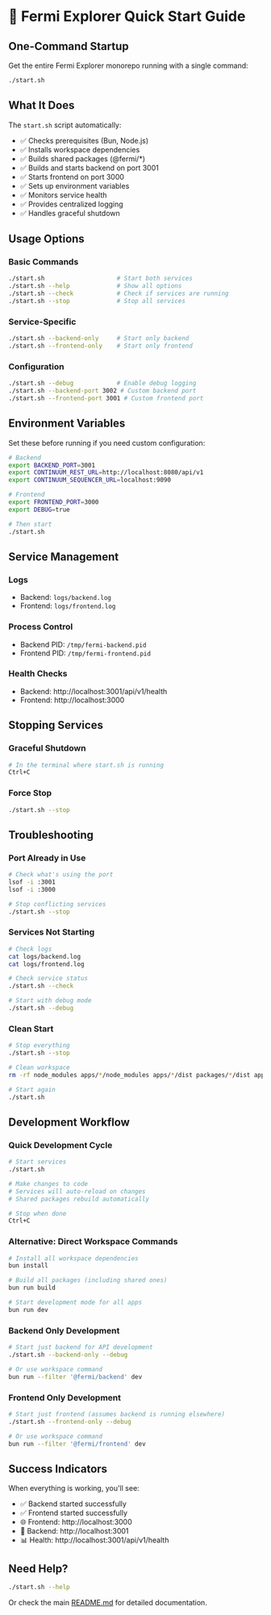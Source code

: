 # 🚀 Fermi Explorer Quick Start Guide

## One-Command Startup

Get the entire Fermi Explorer monorepo running with a single command:

```bash
./start.sh
```

## What It Does

The `start.sh` script automatically:
- ✅ Checks prerequisites (Bun, Node.js)
- ✅ Installs workspace dependencies
- ✅ Builds shared packages (@fermi/*)
- ✅ Builds and starts backend on port 3001
- ✅ Starts frontend on port 3000
- ✅ Sets up environment variables
- ✅ Monitors service health
- ✅ Provides centralized logging
- ✅ Handles graceful shutdown

## Usage Options

### Basic Commands
```bash
./start.sh                    # Start both services
./start.sh --help             # Show all options
./start.sh --check            # Check if services are running
./start.sh --stop             # Stop all services
```

### Service-Specific
```bash
./start.sh --backend-only     # Start only backend
./start.sh --frontend-only    # Start only frontend
```

### Configuration
```bash
./start.sh --debug            # Enable debug logging
./start.sh --backend-port 3002 # Custom backend port
./start.sh --frontend-port 3001 # Custom frontend port
```

## Environment Variables

Set these before running if you need custom configuration:

```bash
# Backend
export BACKEND_PORT=3001
export CONTINUUM_REST_URL=http://localhost:8080/api/v1
export CONTINUUM_SEQUENCER_URL=localhost:9090

# Frontend
export FRONTEND_PORT=3000
export DEBUG=true

# Then start
./start.sh
```

## Service Management

### Logs
- Backend: `logs/backend.log`
- Frontend: `logs/frontend.log`

### Process Control
- Backend PID: `/tmp/fermi-backend.pid`
- Frontend PID: `/tmp/fermi-frontend.pid`

### Health Checks
- Backend: http://localhost:3001/api/v1/health
- Frontend: http://localhost:3000

## Stopping Services

### Graceful Shutdown
```bash
# In the terminal where start.sh is running
Ctrl+C
```

### Force Stop
```bash
./start.sh --stop
```

## Troubleshooting

### Port Already in Use
```bash
# Check what's using the port
lsof -i :3001
lsof -i :3000

# Stop conflicting services
./start.sh --stop
```

### Services Not Starting
```bash
# Check logs
cat logs/backend.log
cat logs/frontend.log

# Check service status
./start.sh --check

# Start with debug mode
./start.sh --debug
```

### Clean Start
```bash
# Stop everything
./start.sh --stop

# Clean workspace
rm -rf node_modules apps/*/node_modules apps/*/dist packages/*/dist apps/frontend/dist

# Start again
./start.sh
```

## Development Workflow

### Quick Development Cycle
```bash
# Start services
./start.sh

# Make changes to code
# Services will auto-reload on changes
# Shared packages rebuild automatically

# Stop when done
Ctrl+C
```

### Alternative: Direct Workspace Commands
```bash
# Install all workspace dependencies
bun install

# Build all packages (including shared ones)
bun run build

# Start development mode for all apps
bun run dev
```

### Backend Only Development
```bash
# Start just backend for API development
./start.sh --backend-only --debug

# Or use workspace command
bun run --filter '@fermi/backend' dev
```

### Frontend Only Development
```bash
# Start just frontend (assumes backend is running elsewhere)
./start.sh --frontend-only --debug

# Or use workspace command
bun run --filter '@fermi/frontend' dev
```

## Success Indicators

When everything is working, you'll see:
- ✅ Backend started successfully
- ✅ Frontend started successfully
- 🌐 Frontend: http://localhost:3000
- 🔧 Backend: http://localhost:3001
- 📊 Health: http://localhost:3001/api/v1/health

## Need Help?

```bash
./start.sh --help
```

Or check the main [README.md](README.md) for detailed documentation.